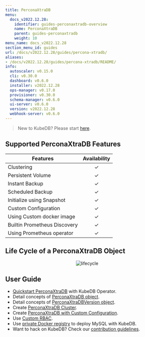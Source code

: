 ```yaml
---
title: PerconaXtraDB
menu:
  docs_v2022.12.28:
    identifier: guides-perconaxtradb-overview
    name: PerconaXtraDB
    parent: guides-perconaxtradb
    weight: 10
menu_name: docs_v2022.12.28
section_menu_id: guides
url: /docs/v2022.12.28/guides/percona-xtradb/
aliases:
- /docs/v2022.12.28/guides/percona-xtradb/README/
info:
  autoscaler: v0.15.0
  cli: v0.30.0
  dashboard: v0.6.0
  installer: v2022.12.28
  ops-manager: v0.17.0
  provisioner: v0.30.0
  schema-manager: v0.6.0
  ui-server: v0.6.0
  version: v2022.12.28
  webhook-server: v0.6.0
---
```


> New to KubeDB? Please start [here](/docs/v2022.12.28/README).

## Supported PerconaXtraDB Features

| Features                                                | Availability |
| ------------------------------------------------------- | :----------: |
| Clustering                                              |   &#10003;   |
| Persistent Volume                                       |   &#10003;   |
| Instant Backup                                          |   &#10003;   |
| Scheduled Backup                                        |   &#10003;   |
| Initialize using Snapshot                               |   &#10003;   |
| Custom Configuration                                    |   &#10003;   |
| Using Custom docker image                               |   &#10003;   |
| Builtin Prometheus Discovery                            |   &#10003;   |
| Using Prometheus operator                               |   &#10003;   |

## Life Cycle of a PerconaXtraDB Object

<p align="center">
  <img alt="lifecycle"  src="/docs/v2022.12.28/guides/percona-xtradb/images/perconaxtradb-lifecycle.svg" >
</p>

## User Guide

- [Quickstart PerconaXtraDB](/docs/v2022.12.28/guides/percona-xtradb/quickstart/overview) with KubeDB Operator.
- Detail concepts of [PerconaXtraDB object](/docs/v2022.12.28/guides/percona-xtradb/concepts/perconaxtradb).
- Detail concepts of [PerconaXtraDBVersion object](/docs/v2022.12.28/guides/percona-xtradb/concepts/perconaxtradb-version).
- Create [PerconaXtraDB Cluster](/docs/v2022.12.28/guides/percona-xtradb/clustering/galera-cluster).
- Create [PerconaXtraDB with Custom Configuration](/docs/v2022.12.28/guides/percona-xtradb/configuration/using-config-file).
- Use [Custom RBAC](/docs/v2022.12.28/guides/percona-xtradb/custom-rbac/using-custom-rbac).
- Use [private Docker registry](/docs/v2022.12.28/guides/percona-xtradb/private-registry/quickstart) to deploy MySQL with KubeDB.
- Want to hack on KubeDB? Check our [contribution guidelines](/docs/v2022.12.28/CONTRIBUTING).
